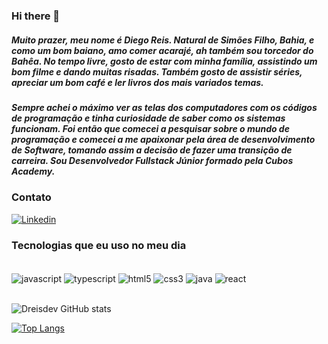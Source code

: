 ### Hi there 👋

##### Muito prazer, meu nome é Diego Reis. Natural de Simões Filho, Bahia, e como um bom baiano, amo comer acarajé, ah também sou torcedor do Bahêa. No tempo livre, gosto de estar com minha família, assistindo um bom filme e dando muitas risadas. Também gosto de assistir séries, apreciar um bom café e ler livros dos mais variados temas.
##### Sempre achei o máximo ver as telas dos computadores com os códigos de programação e tinha curiosidade de saber como os sistemas funcionam. Foi então que comecei a pesquisar sobre o mundo de programação e comecei a me apaixonar pela área de desenvolvimento de Software, tomando assim a decisão de fazer uma transição de carreira. Sou Desenvolvedor Fullstack Júnior formado pela Cubos Academy. 


### Contato
[![Linkedin](https://img.shields.io/badge/LinkedIn-0077B5?style=for-the-badge&logo=linkedin&logoColor=white)](https://www.linkedin.com/in/dreis-dev/)

### Tecnologias que eu uso no meu dia
 <div style="display: inline_block"><br/>
  <img align="center" alt="javascript" src="https://img.shields.io/badge/JavaScript-F7DF1E?style=for-the-badge&logo=javascript&logoColor=black" /> 
  <img align="center" alt="typescript" src="https://img.shields.io/badge/TypeScript-1572B6?style=for-the-badge&logo=typescript&logoColor=white" /> 
   <img align="center" alt="html5" src="https://img.shields.io/badge/HTML5-E34F26?style=for-the-badge&logo=html5&logoColor=white" /> 
    <img align="center" alt="css3" src="https://img.shields.io/badge/CSS3-1572B6?style=for-the-badge&logo=css3&logoColor=white" /> 
     <img align="center" alt="java" src="https://img.shields.io/badge/Java-ED8B00?style=for-the-badge&logo=openjdk&logoColor=black" />
     <img align="center" alt="react" src="https://img.shields.io/badge/React-20232A?style=for-the-badge&logo=react&logoColor=61DAFB" />
   </div><br/>

![Dreisdev GitHub stats](https://github-readme-stats.vercel.app/api?username=dreisdev&show_icons=true&theme=radical)

[![Top Langs](https://github-readme-stats.vercel.app/api/top-langs/?username=dreisdev&langs_count=8)](https://github.com/dreisdev/github-readme-stats)



  
  
  
  
  
  








